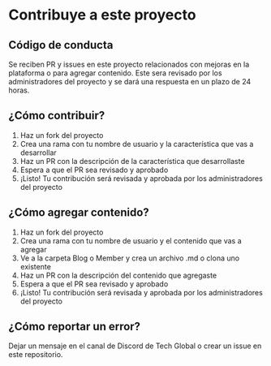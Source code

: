 # Contribuye a este proyecto

## Código de conducta

Se reciben PR y issues en este proyecto relacionados con mejoras en la plataforma o para agregar contenido. Este sera revisado por los administradores del proyecto y se dará una respuesta en un plazo de 24 horas.

## ¿Cómo contribuir?

1. Haz un fork del proyecto
2. Crea una rama con tu nombre de usuario y la característica que vas a desarrollar
3. Haz un PR con la descripción de la característica que desarrollaste
4. Espera a que el PR sea revisado y aprobado
5. ¡Listo! Tu contribución será revisada y aprobada por los administradores del proyecto


## ¿Cómo agregar contenido?

1. Haz un fork del proyecto
2. Crea una rama con tu nombre de usuario y el contenido que vas a agregar
3. Ve a la carpeta Blog o Member y crea un archivo .md o clona uno existente
4. Haz un PR con la descripción del contenido que agregaste
5. Espera a que el PR sea revisado y aprobado
6. ¡Listo! Tu contribución será revisada y aprobada por los administradores del proyecto


## ¿Cómo reportar un error?

Dejar un mensaje en el canal de Discord de Tech Global o crear un issue en este repositorio.
